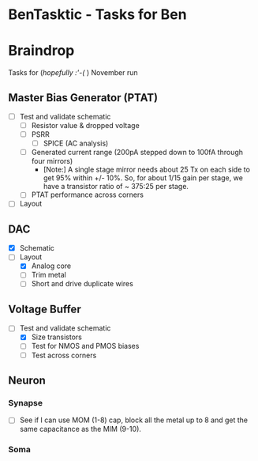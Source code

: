 # BenTasktic - Tasks for Ben

# Braindrop

Tasks for (*hopefully :'-(* ) November run

## Master Bias Generator (PTAT)
  - [ ] Test and validate schematic
    - [ ] Resistor value & dropped voltage
    - [ ] PSRR
      - [ ] SPICE (AC analysis)
    - [ ] Generated current range (200pA stepped down to 100fA through four mirrors)
      - [Note:] A single stage mirror needs about 25 Tx on each side to get 95% within +/- 10%. So, for about 1/15 gain per stage, we have a transistor ratio of ~ 375:25 per stage.
    - [ ] PTAT performance across corners
  - [ ] Layout

## DAC
  - [x] Schematic
  - [ ] Layout
    - [x] Analog core
    - [ ] Trim metal
    - [ ] Short and drive duplicate wires

## Voltage Buffer
  - [ ] Test and validate schematic
    - [x] Size transistors
    - [ ] Test for NMOS and PMOS biases
    - [ ] Test across corners

## Neuron
### Synapse
  - [ ] See if I can use MOM (1-8) cap, block all the metal up to 8 and get the same capacitance as the MIM (9-10).
  
### Soma
